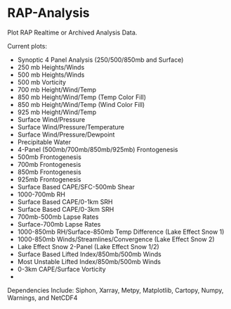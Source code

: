# RAP-Analysis

Plot RAP Realtime or Archived Analysis Data.

Current plots:

* Synoptic 4 Panel Analysis (250/500/850mb and Surface)
* 250 mb Heights/Winds
* 500 mb Heights/Winds
* 500 mb Vorticity
* 700 mb Height/Wind/Temp
* 850 mb Height/Wind/Temp (Temp Color Fill)
* 850 mb Height/Wind/Temp (Wind Color Fill)
* 925 mb Height/Wind/Temp
* Surface Wind/Pressure
* Surface Wind/Pressure/Temperature
* Surface Wind/Pressure/Dewpoint
* Precipitable Water
* 4-Panel (500mb/700mb/850mb/925mb) Frontogenesis
* 500mb Frontogenesis
* 700mb Frontogenesis
* 850mb Frontogenesis
* 925mb Frontogenesis
* Surface Based CAPE/SFC-500mb Shear
* 1000-700mb RH
* Surface Based CAPE/0-1km SRH
* Surface Based CAPE/0-3km SRH
* 700mb-500mb Lapse Rates
* Surface-700mb Lapse Rates
* 1000-850mb RH/Surface-850mb Temp Difference (Lake Effect Snow 1)
* 1000-850mb Winds/Streamlines/Convergence (Lake Effect Snow 2)
* Lake Effect Snow 2-Panel (Lake Effect Snow 1/2)
* Surface Based Lifted Index/850mb/500mb Winds
* Most Unstable Lifted Index/850mb/500mb Winds
* 0-3km CAPE/Surface Vorticity
* 
Dependencies Include: Siphon, Xarray, Metpy, Matplotlib, Cartopy, Numpy, Warnings, and NetCDF4
